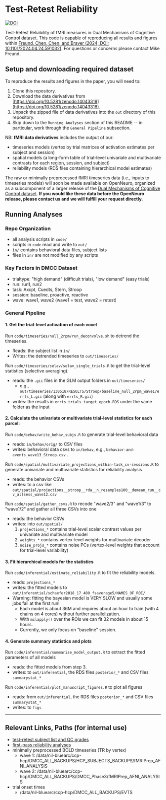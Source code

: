 # Test-Retest Reliability

[![DOI](https://zenodo.org/badge/460533866.svg)](https://zenodo.org/badge/latestdoi/460533866)

Test-Retest Reliability of fMRI measures in Dual Mechanisms of Cognitive Control dataset.
This code is capable of reproducing all results and figures within [Freund, Chen, Chen, and Braver (2024; DOI: 10.1101/2024.04.24.591032)](https://doi.org/10.1101/2024.04.24.591032).
For questions or concerns please contact Mike Freund.


## Setup and downloading required dataset

To reproduce the results and figures in the paper, you will need to:
1. Clone this repository.
2. Download the data derivatives from [https://doi.org/10.5281/zenodo.14043318](https://doi.org/10.5281/zenodo.14043318).
3. Unpack the zipped file of data derivatives into the `out` directory of this repository.
4. Skip down to the `Running Analyses` section of this README -- in particular, work through the `General Pipeline` subsection.

NB: **fMRI data derivatives** includes the output of our:
- timeseries models (vertex by trial matrices of activation estimates per subject and session)
- spatial models (a long-form table of trial-level univariate and multivariate contrasts for each region, session, and subject)
- reliability models (RDS files containing hierarchical model estimates)

The raw or minimally preprocessed fMRI timeseries data (i.e., inputs to timeseries models) will soon be made available on OpenNeuro, organized as a subcomponent of a larger release of the [Dual Mechanisms of Cognitive Control dataset](https://sites.wustl.edu/dualmechanisms/). **If you would like these data before the OpenNeuro release, please contact us and we will fulfill your request directly.**


## Running Analyses

### Repo Organization

- all analysis scripts in `code/`
- scripts in `code` read and write to `out/`
- `in/` contains behavioral data files, subject lists
- files in `in/` are not modified by any scripts

### Key Factors in DMCC Dataset

- trialtype: "high demand" (difficult trials), "low demand" (easy trials)
- run: run1, run2
- task: Axcpt, Cuedts, Stern, Stroop
- session: baseline, proactive, reactive
- wave: wave1, wave2 (wave1 = test, wave2 = retest)

### General Pipeline

#### 1. Get the trial-level activation of each voxel

Run `code/timeseries/null_2rpm/run_deconvolve.sh` to detrend the timeseries.
  - Reads: the subject list in `in/`
  - Writes: the detrended timeseries to `out/timeseries/`

Run `code/timeseries/selav/selav_single_trials.R` to get the trial-level statistics (selective averaging).
  - reads: the `.gii` files in the GLM output folders in `out/timeseries/`
    - e.g., `out/timeseries/130518/RESULTS/Stroop/baseline_null_2rpm_wave1/errts_L.gii` (along with `errts_R.gii`)
  - writes: the results in `errts_trials_target_epoch.RDS` under the same folder as the input

#### 2. Calculate the univariate or multivariate trial-level statistics for each parcel:

Run `code/behav/write_behav_subjs.R` to generate trial-level behavioral data
  - reads: `in/behav/orig/` to CSV files
  - writes: behavioral data csvs to `in/behav`, e.g., `behavior-and-events_wave13_Stroop.csv` .

Run `code/spatial/multivariate_projections_within-task_cv-sessions.R` to generate univariate and multivariate statistics for reliability analysis
  - reads: the behavior CSVs
  - writes: to a csv like `out/spatial/projections__stroop__rda__n_resamples100__demean_run__cv_allsess_wave12.csv`

Run `code/spatial/gather_csvs.R` to recode "wave2/3" and "wave1/3" to "wave1/2" and gather all three CSVs into one
- reads: the behavior CSVs
- writes: into `out/spatial/`
  1. `projections_*` contains trial-level scalar contrast values per univariate and multivariate model
  2. `weights_*` contains vertex-level weights for multivariate decoder
  3. `noise_projs_*` contains noise PCs (vertex-level weights that account for trial-level variability)

#### 3. Fit hierarchical models for the statistics

Run `code/inferential/estimate_reliability.R` to fit the reliability models.
  - reads: `projections_*`
  - writes: the fitted models to `out/inferential/schaefer2018_17_400_fsaverage5/NAMES_OF_ROI/`
  - Warning: fitting the bayesian model is VERY SLOW and usually some jobs fail at the first run!
    - Each model is about 36M and requires about an hour to train (with 4 chains on 4 cores) without further parallelization.
    - With `mclapply()` over the ROIs we can fit 32 models in about 15 hours.
    - Currently, we only focus on "baseline" session.

#### 4. Generate summary statistics and plots

Run `code/inferential/summarize_model_output.R` to extract the fitted parameters of all models
  - reads: the fitted models from step 3.
  - writes: to `out/inferential`, the RDS files `posterior_*` and CSV files `summarystat_*`

Run `code/inferential/plot_manuscript_figures.R` to plot all figures
  - reads: from `out/inferential`, the RDS files `posterior_*` and CSV files `summarystat_*`
  - writes: to `figs`



---

## Relevant Links, Paths (for internal use)

- [test-retest subject list and QC grades](https://3.basecamp.com/3758557/buckets/3792852/messages/4106700214)
- [first-pass reliability analyses](https://3.basecamp.com/3758557/buckets/3792852/messages/3983554628)
- minimally preprocessed BOLD timeseries (TR by vertex)
  - wave 1: /data/nil-bluearc/ccp-hcp/DMCC_ALL_BACKUPS/HCP_SUBJECTS_BACKUPS/fMRIPrep_AFNI_ANALYSIS
  - wave 2: /data/nil-bluearc/ccp-hcp/DMCC_ALL_BACKUPS/DMCC_Phase3/fMRIPrep_AFNI_ANALYSIS
- trial onset times
  - /data/nil-bluearc/ccp-hcp/DMCC_ALL_BACKUPS/EVTS

